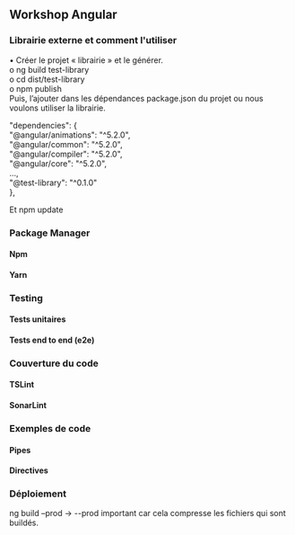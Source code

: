 ## Workshop Angular
### Librairie externe et comment l'utiliser
•	Créer le projet « librairie » et le générer.  
  o	ng build test-library  
  o	cd dist/test-library  
  o	npm publish  
Puis, l’ajouter dans les dépendances package.json du projet ou nous voulons utiliser la librairie.  
>>>
 "dependencies": {  
        "@angular/animations": "^5.2.0",  
        "@angular/common": "^5.2.0",  
        "@angular/compiler": "^5.2.0",  
        "@angular/core": "^5.2.0",  
        ...,  
        "@test-library": "^0.1.0"  
  }, 
>>>

Et npm update

### Package Manager   
#### Npm
#### Yarn
### Testing
#### Tests unitaires
#### Tests end to end (e2e)
### Couverture du code
#### TSLint
#### SonarLint
### Exemples de code
#### Pipes
#### Directives
### Déploiement
ng build –prod -> --prod important car cela compresse les fichiers qui sont buildés.

